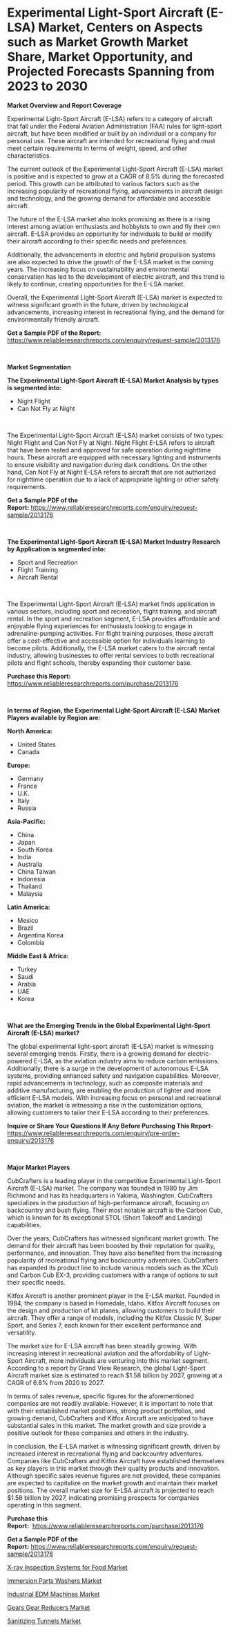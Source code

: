 <p><h1>Experimental Light-Sport Aircraft (E-LSA) Market, Centers on Aspects such as Market Growth Market Share, Market Opportunity, and Projected Forecasts Spanning from 2023 to 2030</h1></p><p><strong>Market Overview and Report Coverage</strong></p>
<p><p>Experimental Light-Sport Aircraft (E-LSA) refers to a category of aircraft that fall under the Federal Aviation Administration (FAA) rules for light-sport aircraft, but have been modified or built by an individual or a company for personal use. These aircraft are intended for recreational flying and must meet certain requirements in terms of weight, speed, and other characteristics.</p><p>The current outlook of the Experimental Light-Sport Aircraft (E-LSA) market is positive and is expected to grow at a CAGR of 8.5% during the forecasted period. This growth can be attributed to various factors such as the increasing popularity of recreational flying, advancements in aircraft design and technology, and the growing demand for affordable and accessible aircraft.</p><p>The future of the E-LSA market also looks promising as there is a rising interest among aviation enthusiasts and hobbyists to own and fly their own aircraft. E-LSA provides an opportunity for individuals to build or modify their aircraft according to their specific needs and preferences.</p><p>Additionally, the advancements in electric and hybrid propulsion systems are also expected to drive the growth of the E-LSA market in the coming years. The increasing focus on sustainability and environmental conservation has led to the development of electric aircraft, and this trend is likely to continue, creating opportunities for the E-LSA market.</p><p>Overall, the Experimental Light-Sport Aircraft (E-LSA) market is expected to witness significant growth in the future, driven by technological advancements, increasing interest in recreational flying, and the demand for environmentally friendly aircraft.</p></p>
<p><strong>Get a Sample PDF of the Report:</strong> <a href="https://www.reliableresearchreports.com/enquiry/request-sample/2013176">https://www.reliableresearchreports.com/enquiry/request-sample/2013176</a></p>
<p>&nbsp;</p>
<p><strong>Market Segmentation</strong></p>
<p><strong>The Experimental Light-Sport Aircraft (E-LSA) Market Analysis by types is segmented into:</strong></p>
<p><ul><li>Night Flight</li><li>Can Not Fly at Night</li></ul></p>
<p>&nbsp;</p>
<p><p>The Experimental Light-Sport Aircraft (E-LSA) market consists of two types: Night Flight and Can Not Fly at Night. Night Flight E-LSA refers to aircraft that have been tested and approved for safe operation during nighttime hours. These aircraft are equipped with necessary lighting and instruments to ensure visibility and navigation during dark conditions. On the other hand, Can Not Fly at Night E-LSA refers to aircraft that are not authorized for nighttime operation due to a lack of appropriate lighting or other safety requirements.</p></p>
<p><strong>Get a Sample PDF of the Report:</strong>&nbsp;<a href="https://www.reliableresearchreports.com/enquiry/request-sample/2013176">https://www.reliableresearchreports.com/enquiry/request-sample/2013176</a></p>
<p>&nbsp;</p>
<p><strong>The Experimental Light-Sport Aircraft (E-LSA) Market Industry Research by Application is segmented into:</strong></p>
<p><ul><li>Sport and Recreation</li><li>Flight Training</li><li>Aircraft Rental</li></ul></p>
<p>&nbsp;</p>
<p><p>The Experimental Light-Sport Aircraft (E-LSA) market finds application in various sectors, including sport and recreation, flight training, and aircraft rental. In the sport and recreation segment, E-LSA provides affordable and enjoyable flying experiences for enthusiasts looking to engage in adrenaline-pumping activities. For flight training purposes, these aircraft offer a cost-effective and accessible option for individuals learning to become pilots. Additionally, the E-LSA market caters to the aircraft rental industry, allowing businesses to offer rental services to both recreational pilots and flight schools, thereby expanding their customer base.</p></p>
<p><strong>Purchase this Report:</strong>&nbsp; <a href="https://www.reliableresearchreports.com/purchase/2013176">https://www.reliableresearchreports.com/purchase/2013176</a></p>
<p>&nbsp;</p>
<p><strong>In terms of Region, the Experimental Light-Sport Aircraft (E-LSA) Market Players available by Region are:</strong></p>
<p>
    <p> <strong> North America: </strong>
        <ul>
            <li>United States</li>
            <li>Canada</li>
        </ul>
        </p> 
    <p> <strong> Europe: </strong>
        <ul>
            <li>Germany</li>
            <li>France</li>
            <li>U.K.</li>
            <li>Italy</li>
            <li>Russia</li>
        </ul>
        </p> 
    <p> <strong> Asia-Pacific: </strong>
        <ul>
            <li>China</li>
            <li>Japan</li>
            <li>South Korea</li>
            <li>India</li>
            <li>Australia</li>
            <li>China Taiwan</li>
            <li>Indonesia</li>
            <li>Thailand</li>
            <li>Malaysia</li>
        </ul>
        </p> 
    <p> <strong> Latin America: </strong>
        <ul>
            <li>Mexico</li>
            <li>Brazil</li>
            <li>Argentina Korea</li>
            <li>Colombia</li>
        </ul>
        </p> 
    <p> <strong> Middle East & Africa: </strong>
        <ul>
            <li>Turkey</li>
            <li>Saudi</li>
            <li>Arabia</li>
            <li>UAE</li>
            <li>Korea</li>
        </ul>
    </p>
    </p>
<p>&nbsp;</p>
<p><strong>What are the Emerging Trends in the Global Experimental Light-Sport Aircraft (E-LSA) market?</strong></p>
<p><p>The global experimental light-sport aircraft (E-LSA) market is witnessing several emerging trends. Firstly, there is a growing demand for electric-powered E-LSA, as the aviation industry aims to reduce carbon emissions. Additionally, there is a surge in the development of autonomous E-LSA systems, providing enhanced safety and navigation capabilities. Moreover, rapid advancements in technology, such as composite materials and additive manufacturing, are enabling the production of lighter and more efficient E-LSA models. With increasing focus on personal and recreational aviation, the market is witnessing a rise in the customization options, allowing customers to tailor their E-LSA according to their preferences.</p></p>
<p><strong>Inquire or Share Your Questions If Any Before Purchasing This Report</strong>- <a href="https://www.reliableresearchreports.com/enquiry/pre-order-enquiry/2013176">https://www.reliableresearchreports.com/enquiry/pre-order-enquiry/2013176</a></p>
<p>&nbsp;</p>
<p><strong>Major Market Players</strong></p>
<p><p>CubCrafters is a leading player in the competitive Experimental Light-Sport Aircraft (E-LSA) market. The company was founded in 1980 by Jim Richmond and has its headquarters in Yakima, Washington. CubCrafters specializes in the production of high-performance aircraft, focusing on backcountry and bush flying. Their most notable aircraft is the Carbon Cub, which is known for its exceptional STOL (Short Takeoff and Landing) capabilities.</p><p>Over the years, CubCrafters has witnessed significant market growth. The demand for their aircraft has been boosted by their reputation for quality, performance, and innovation. They have also benefited from the increasing popularity of recreational flying and backcountry adventures. CubCrafters has expanded its product line to include various models such as the XCub and Carbon Cub EX-3, providing customers with a range of options to suit their specific needs.</p><p>Kitfox Aircraft is another prominent player in the E-LSA market. Founded in 1984, the company is based in Homedale, Idaho. Kitfox Aircraft focuses on the design and production of kit planes, allowing customers to build their aircraft. They offer a range of models, including the Kitfox Classic IV, Super Sport, and Series 7, each known for their excellent performance and versatility.</p><p>The market size for E-LSA aircraft has been steadily growing. With increasing interest in recreational aviation and the affordability of Light-Sport Aircraft, more individuals are venturing into this market segment. According to a report by Grand View Research, the global Light-Sport Aircraft market size is estimated to reach $1.58 billion by 2027, growing at a CAGR of 6.8% from 2020 to 2027.</p><p>In terms of sales revenue, specific figures for the aforementioned companies are not readily available. However, it is important to note that with their established market positions, strong product portfolios, and growing demand, CubCrafters and Kitfox Aircraft are anticipated to have substantial sales in this market. The market growth and size provide a positive outlook for these companies and others in the industry.</p><p>In conclusion, the E-LSA market is witnessing significant growth, driven by increased interest in recreational flying and backcountry adventures. Companies like CubCrafters and Kitfox Aircraft have established themselves as key players in this market through their quality products and innovation. Although specific sales revenue figures are not provided, these companies are expected to capitalize on the market growth and maintain their market positions. The overall market size for E-LSA aircraft is projected to reach $1.58 billion by 2027, indicating promising prospects for companies operating in this segment.</p></p>
<p><strong>Purchase this Report:</strong>&nbsp;&nbsp;<a href="https://www.reliableresearchreports.com/purchase/2013176">https://www.reliableresearchreports.com/purchase/2013176</a></p>
<p></p>
<p><strong>Get a Sample PDF of the Report:</strong>&nbsp;<a href="https://www.reliableresearchreports.com/enquiry/request-sample/2013176">https://www.reliableresearchreports.com/enquiry/request-sample/2013176</a></p>
<p><p><a href="https://www.linkedin.com/pulse/decoding-x-ray-inspection-systems-food-market-deep-dive-fpl1e/">X-ray Inspection Systems for Food Market</a></p><p><a href="https://medium.com/@sachintenrp23/immersion-parts-washers-market-size-cagr-trends-2024-2030-3cfd5e5cc1f3">Immersion Parts Washers Market</a></p><p><a href="https://www.linkedin.com/pulse/industrial-edm-machines-market-research-report-unlocks-qknfe/">Industrial EDM Machines Market</a></p><p><a href="https://www.linkedin.com/pulse/gears-gear-reducers-market-insights-players-forecast-till-hqhoe/">Gears Gear Reducers Market</a></p><p><a href="https://medium.com/@sureshrainarp23/sanitizing-tunnels-market-trends-and-market-analysis-forecasted-for-period-2023-2030-47c3cd81208a">Sanitizing Tunnels Market</a></p></p>